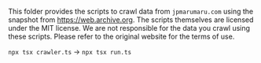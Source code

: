 This folder provides the scripts to crawl data from `jpmarumaru.com` using the snapshot from https://web.archive.org. The scripts themselves are licensed under the MIT license. We are not responsible for the data you crawl using these scripts. Please refer to the original website for the terms of use.

`npx tsx crawler.ts` -> `npx tsx run.ts`

